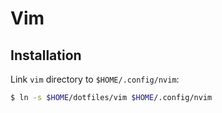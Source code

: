 # Vim

## Installation

Link `vim` directory to `$HOME/.config/nvim`:

```bash
$ ln -s $HOME/dotfiles/vim $HOME/.config/nvim
```
